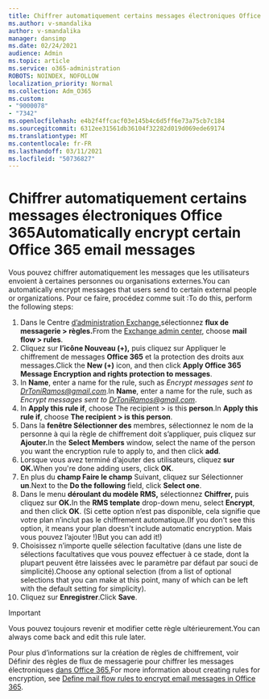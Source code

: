 ```yaml
---
title: Chiffrer automatiquement certains messages électroniques Office 365
ms.author: v-smandalika
author: v-smandalika
manager: dansimp
ms.date: 02/24/2021
audience: Admin
ms.topic: article
ms.service: o365-administration
ROBOTS: NOINDEX, NOFOLLOW
localization_priority: Normal
ms.collection: Adm_O365
ms.custom:
- "9000078"
- "7342"
ms.openlocfilehash: e4b2f4ffcacf03e145b4c6d5ff6e73a75cb7c184
ms.sourcegitcommit: 6312ee31561db36104f32282d019d069ede69174
ms.translationtype: MT
ms.contentlocale: fr-FR
ms.lasthandoff: 03/11/2021
ms.locfileid: "50736827"
---
```

# <a name="automatically-encrypt-certain-office-365-email-messages"></a><span data-ttu-id="a14cc-102">Chiffrer automatiquement certains messages électroniques Office 365</span><span class="sxs-lookup"><span data-stu-id="a14cc-102">Automatically encrypt certain Office 365 email messages</span></span>

<span data-ttu-id="a14cc-103">Vous pouvez chiffrer automatiquement les messages que les utilisateurs envoient à certaines personnes ou organisations externes.</span><span class="sxs-lookup"><span data-stu-id="a14cc-103">You can automatically encrypt messages that users send to certain external people or organizations.</span></span> <span data-ttu-id="a14cc-104">Pour ce faire, procédez comme suit :</span><span class="sxs-lookup"><span data-stu-id="a14cc-104">To do this, perform the following steps:</span></span>

1. <span data-ttu-id="a14cc-105">Dans le Centre [d’administration Exchange,](https://outlook.office365.com/ecp/)sélectionnez **flux de messagerie > règles.**</span><span class="sxs-lookup"><span data-stu-id="a14cc-105">From the [Exchange admin center](https://outlook.office365.com/ecp/), choose **mail flow > rules**.</span></span> 
2. <span data-ttu-id="a14cc-106">Cliquez sur **l’icône Nouveau (+),** puis cliquez sur Appliquer le chiffrement de messages **Office 365** et la protection des droits aux messages.</span><span class="sxs-lookup"><span data-stu-id="a14cc-106">Click the **New (+)** icon, and then click **Apply Office 365 Message Encryption and rights protection to messages**.</span></span>
3. <span data-ttu-id="a14cc-107">In **Name**, enter a name for the rule, such as *Encrypt messages sent to DrToniRamos@gmail.com*.</span><span class="sxs-lookup"><span data-stu-id="a14cc-107">In **Name**, enter a name for the rule, such as *Encrypt messages sent to DrToniRamos@gmail.com*.</span></span>
4. <span data-ttu-id="a14cc-108">In **Apply this rule if**, choose The recipient > is this **person**.</span><span class="sxs-lookup"><span data-stu-id="a14cc-108">In **Apply this rule if**, choose **The recipient > is this person**.</span></span> 
5. <span data-ttu-id="a14cc-109">Dans la **fenêtre Sélectionner des** membres, sélectionnez le nom de la personne à qui la règle de chiffrement doit s’appliquer, puis cliquez sur **Ajouter.**</span><span class="sxs-lookup"><span data-stu-id="a14cc-109">In the **Select Members** window, select the name of the person you want the encryption rule to apply to, and then click **add**.</span></span> 
6. <span data-ttu-id="a14cc-110">Lorsque vous avez terminé d’ajouter des utilisateurs, cliquez **sur OK.**</span><span class="sxs-lookup"><span data-stu-id="a14cc-110">When you're done adding users, click **OK**.</span></span>
7. <span data-ttu-id="a14cc-111">En plus du **champ Faire le champ** Suivant, cliquez sur Sélectionner **un**.</span><span class="sxs-lookup"><span data-stu-id="a14cc-111">Next to the **Do the following** field, click **Select one**.</span></span> 
8. <span data-ttu-id="a14cc-112">Dans le menu **déroulant du modèle RMS,** sélectionnez **Chiffrer,** puis cliquez sur **OK.**</span><span class="sxs-lookup"><span data-stu-id="a14cc-112">In the **RMS template** drop-down menu, select **Encrypt**, and then click **OK**.</span></span> <span data-ttu-id="a14cc-113">(Si cette option n’est pas disponible, cela signifie que votre plan n’inclut pas le chiffrement automatique.</span><span class="sxs-lookup"><span data-stu-id="a14cc-113">(If you don't see this option, it means your plan doesn't include automatic encryption.</span></span> <span data-ttu-id="a14cc-114">Mais vous pouvez l’ajouter !)</span><span class="sxs-lookup"><span data-stu-id="a14cc-114">But you can add it!)</span></span>
9. <span data-ttu-id="a14cc-115">Choisissez n’importe quelle sélection facultative (dans une liste de sélections facultatives que vous pouvez effectuer à ce stade, dont la plupart peuvent être laissées avec le paramètre par défaut par souci de simplicité).</span><span class="sxs-lookup"><span data-stu-id="a14cc-115">Choose any optional selection (from a list of optional selections that you can make at this point, many of which can be left with the default setting for simplicity).</span></span>
10. <span data-ttu-id="a14cc-116">Cliquez sur **Enregistrer**.</span><span class="sxs-lookup"><span data-stu-id="a14cc-116">Click **Save**.</span></span>

> [!IMPORTANT]
> <span data-ttu-id="a14cc-117">Vous pouvez toujours revenir et modifier cette règle ultérieurement.</span><span class="sxs-lookup"><span data-stu-id="a14cc-117">You can always come back and edit this rule later.</span></span>

<span data-ttu-id="a14cc-118">Pour plus d’informations sur la création de règles de chiffrement, voir Définir des règles de flux de messagerie pour chiffrer les messages électroniques [dans Office 365.](https://docs.microsoft.com/microsoft-365/compliance/define-mail-flow-rules-to-encrypt-email)</span><span class="sxs-lookup"><span data-stu-id="a14cc-118">For more information about creating rules for encryption, see [Define mail flow rules to encrypt email messages in Office 365](https://docs.microsoft.com/microsoft-365/compliance/define-mail-flow-rules-to-encrypt-email).</span></span>

